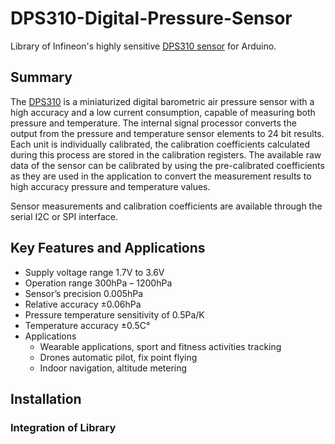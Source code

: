 # DPS310-Digital-Pressure-Sensor


Library of Infineon's highly sensitive [DPS310 sensor](https://www.infineon.com/cms/de/product/sensor/capacitive-pressure-sensor-for-consumer-applications/DPS310/productType.html?productType=5546d462525dbac4015312b96a743801) for Arduino.

## Summary

The [DPS310](https://www.infineon.com/dgdl/Infineon-DPS310-DS-v01_00-EN.pdf?fileId=5546d462576f34750157750826c42242) is a miniaturized digital barometric air pressure sensor with a high accuracy and a low current consumption, capable of measuring both pressure and temperature. The internal signal processor converts the output from the pressure and temperature sensor elements to 24 bit results. Each unit is individually calibrated, the calibration coefficients calculated during this process are stored in the calibration registers. The available raw data of the sensor can be calibrated by using the pre-calibrated coefficients as they are used in the application to convert the measurement results to high accuracy pressure and temperature values.

Sensor measurements and calibration coefficients are available through the serial I2C or SPI interface.

## Key Features and Applications
* Supply voltage range 1.7V to 3.6V
* Operation range 300hPa – 1200hPa
* Sensor’s precision 0.005hPa
* Relative accuracy ±0.06hPa
* Pressure temperature sensitivity of 0.5Pa/K
* Temperature accuracy  ±0.5C°
* Applications
  * Wearable applications, sport and fitness activities tracking
  * Drones automatic pilot, fix point flying
  * Indoor navigation, altitude metering

## Installation

### Integration of Library

